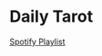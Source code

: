 # Daily Tarot

[Spotify Playlist](https://open.spotify.com/user/basstheorychaos/playlist/71WlyRNJyM5AuGO4QhxYOb?si=xiXRJJQmRyuKTNy_698hyA)
